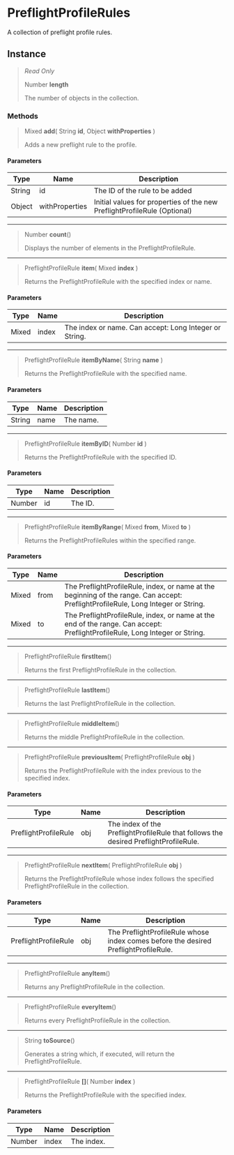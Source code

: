 # PreflightProfileRules
A collection of preflight profile rules.

## Instance
> *Read Only* 
> 
> Number **length** 
>
> The number of objects in the collection.

### Methods
> Mixed **add**( String **id**, Object **withProperties** )
> 
> Adds a new preflight rule to the profile.
#### Parameters
| Type | Name | Description |
|---|---|---|
| String | id | The ID of the rule to be added |
| Object | withProperties | Initial values for properties of the new PreflightProfileRule (Optional) |

*** 
> Number **count**()
> 
> Displays the number of elements in the PreflightProfileRule.
*** 
> PreflightProfileRule **item**( Mixed **index** )
> 
> Returns the PreflightProfileRule with the specified index or name.
#### Parameters
| Type | Name | Description |
|---|---|---|
| Mixed | index | The index or name. Can accept: Long Integer or String. |

*** 
> PreflightProfileRule **itemByName**( String **name** )
> 
> Returns the PreflightProfileRule with the specified name.
#### Parameters
| Type | Name | Description |
|---|---|---|
| String | name | The name. |

*** 
> PreflightProfileRule **itemByID**( Number **id** )
> 
> Returns the PreflightProfileRule with the specified ID.
#### Parameters
| Type | Name | Description |
|---|---|---|
| Number | id | The ID. |

*** 
> PreflightProfileRule **itemByRange**( Mixed **from**, Mixed **to** )
> 
> Returns the PreflightProfileRules within the specified range.
#### Parameters
| Type | Name | Description |
|---|---|---|
| Mixed | from | The PreflightProfileRule, index, or name at the beginning of the range. Can accept: PreflightProfileRule, Long Integer or String. |
| Mixed | to | The PreflightProfileRule, index, or name at the end of the range. Can accept: PreflightProfileRule, Long Integer or String. |

*** 
> PreflightProfileRule **firstItem**()
> 
> Returns the first PreflightProfileRule in the collection.
*** 
> PreflightProfileRule **lastItem**()
> 
> Returns the last PreflightProfileRule in the collection.
*** 
> PreflightProfileRule **middleItem**()
> 
> Returns the middle PreflightProfileRule in the collection.
*** 
> PreflightProfileRule **previousItem**( PreflightProfileRule **obj** )
> 
> Returns the PreflightProfileRule with the index previous to the specified index.
#### Parameters
| Type | Name | Description |
|---|---|---|
| PreflightProfileRule | obj | The index of the PreflightProfileRule that follows the desired PreflightProfileRule. |

*** 
> PreflightProfileRule **nextItem**( PreflightProfileRule **obj** )
> 
> Returns the PreflightProfileRule whose index follows the specified PreflightProfileRule in the collection.
#### Parameters
| Type | Name | Description |
|---|---|---|
| PreflightProfileRule | obj | The PreflightProfileRule whose index comes before the desired PreflightProfileRule. |

*** 
> PreflightProfileRule **anyItem**()
> 
> Returns any PreflightProfileRule in the collection.
*** 
> PreflightProfileRule **everyItem**()
> 
> Returns every PreflightProfileRule in the collection.
*** 
> String **toSource**()
> 
> Generates a string which, if executed, will return the PreflightProfileRule.
*** 
> PreflightProfileRule **[]**( Number **index** )
> 
> Returns the PreflightProfileRule with the specified index.
#### Parameters
| Type | Name | Description |
|---|---|---|
| Number | index | The index. |


